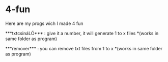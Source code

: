 # 4-fun
Here are my progs wich I made 4 fun
<p> ***txtcsináLÓ*** : give it a number, it will generate 1 to x files *(works in same folder as program)</p>
<p> ***remover*** : you can remove txt files from 1 to x *(works in same folder as program)</p>
